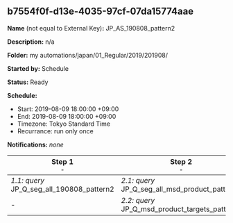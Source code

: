 ## b7554f0f-d13e-4035-97cf-07da15774aae

**Name** (not equal to External Key)**:** JP_AS_190808_pattern2

**Description:** n/a

**Folder:** my automations/japan/01_Regular/2019/201908/

**Started by:** Schedule

**Status:** Ready

**Schedule:**

* Start: 2019-08-09 18:00:00 +09:00
* End: 2019-08-09 18:00:00 +09:00
* Timezone: Tokyo Standard Time
* Recurrance: run only once

**Notifications:** _none_


| Step 1<br>_<small>-</small>_ | Step 2<br>_<small>-</small>_ |
| --- | --- |
| _1.1: query_<br>JP_Q_seg_all_190808_pattern2 | _2.1: query_<br>JP_Q_seg_all_msd_product_pattern2 |
| - | _2.2: query_<br>JP_Q_msd_product_targets_pattern2 |
